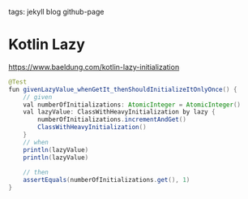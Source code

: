 tags: jekyll blog github-page

# Kotlin Lazy

https://www.baeldung.com/kotlin-lazy-initialization


```java
@Test
fun givenLazyValue_whenGetIt_thenShouldInitializeItOnlyOnce() {
    // given
    val numberOfInitializations: AtomicInteger = AtomicInteger()
    val lazyValue: ClassWithHeavyInitialization by lazy {
        numberOfInitializations.incrementAndGet()
        ClassWithHeavyInitialization()
    }
    // when
    println(lazyValue)
    println(lazyValue)
 
    // then
    assertEquals(numberOfInitializations.get(), 1)
}
```